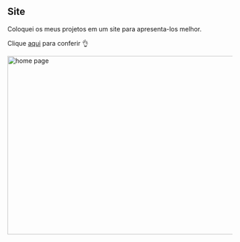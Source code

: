## Site

Coloquei os meus projetos em um site para apresenta-los melhor.

Clique <a href="https://gabrielasth.github.io/Site/index.html" target="_blank" rel="noopener noreferrer">aqui</a> para conferir 👌

<img src="https://solutis.com.br/wp-content/uploads/2020/12/dev-carreira.jpg" alt="home page" width="800px" height="400px">
